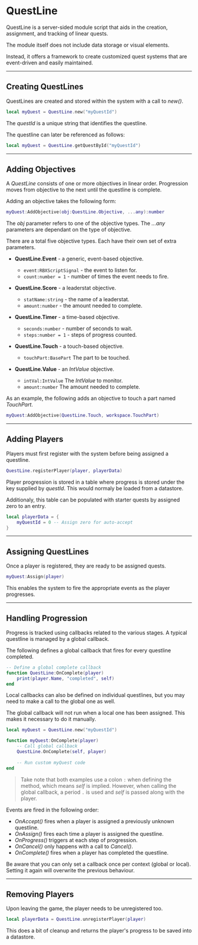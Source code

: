 # QuestLine

QuestLine is a server-sided module script that aids in the creation, assignment, and tracking of linear quests.

The module itself does not include data storage or visual elements.

Instead, it offers a framework to create customized quest systems that are event-driven and easily maintained.

---

## Creating QuestLines

QuestLines are created and stored within the system with a call to *new()*.

```lua
local myQuest = QuestLine.new("myQuestId")
```

The *questId* is a unique string that identifies the questline.

The questline can later be referenced as follows:

```lua
local myQuest = QuestLine.getQuestById("myQuestId")
```

---

## Adding Objectives

A *QuestLine* consists of one or more objectives in linear order.
Progression moves from objective to the next until the questline is complete.

Adding an objective takes the following form:

```lua
myQuest:AddObjective(obj:QuestLine.Objective, ...any):number
```

The *obj* parameter refers to one of the objective types.
The *...any* parameters are dependant on the type of objective.

There are a total five objective types.  Each have their own set of extra parameters.

* **QuestLine.Event** - a generic, event-based objective.
  * `event:RBXScriptSignal` - the event to listen for.
  * `count:number = 1` - number of times the event needs to fire.

* **QuestLine.Score** - a leaderstat objective.
  * `statName:string` - the name of a leaderstat.
  * `amount:number` - the amount needed to complete.

* **QuestLine.Timer** - a time-based objective.
  * `seconds:number` - number of seconds to wait.
  * `steps:number = 1` - steps of progress counted.

* **QuestLine.Touch** - a touch-based objective.
  * `touchPart:BasePart` The part to be touched.

* **QuestLine.Value** - an *IntValue* objective.
  * `intVal:IntValue` The *IntValue* to monitor.
  * `amount:number` The amount needed to complete.

As an example, the following adds an objective to touch a part named *TouchPart*.

```lua
myQuest:AddObjective(QuestLine.Touch, workspace.TouchPart)
```

---

## Adding Players

Players must first register with the system before being assigned a questline.

```lua
QuestLine.registerPlayer(player, playerData)
```

Player progression is stored in a table where progress is stored under the key supplied by *questId*.
This would normaly be loaded from a datastore.

Additionaly, this table can be populated with starter quests by assigned zero to an entry.

```lua
local playerData = {
	myQuestId = 0 -- Assign zero for auto-accept
}
```

---

## Assigning QuestLines

Once a player is registered, they are ready to be assigned quests.

```lua
myQuest:Assign(player)
```

This enables the system to fire the appropriate events as the player progresses.

---

## Handling Progression

Progress is tracked using callbacks related to the various stages.  A typical questline is managed by a global callback.  

The following defines a global callback that fires for every questline completed.

```lua
-- Define a global complete callback
function QuestLine:OnComplete(player)
    print(player.Name, "completed", self)
end
```

Local callbacks can also be defined on individual questlines, but you may need to make a call to the global one as well.

The global callback will not run when a local one has been assigned.  This makes it necessary to do it manually.

```lua
local myQuest = QuestLine.new("myQuestId")

function myQuest:OnComplete(player)
    -- Call global callback
    QuestLine.OnComplete(self, player)
    
    -- Run custom myQuest code
end
```

> Take note that both examples use a colon `:` when defining the method, which means *self* is implied.
However, when calling the global callback, a period `.` is used and *self* is passed along with the player.

Events are fired in the following order:
* *OnAccept()* fires when a player is assigned a previously unknown questline.
* *OnAssign()* fires each time a player is assigned the questline.
* *OnProgress()* triggers at each step of progression.
* *OnCancel()* only happens with a call to *Cancel()*.
* *OnComplete()* fires when a player has completed the questline.

Be aware that you can only set a callback once per context (global or local).
Setting it again will overwrite the previous behaviour.

---

## Removing Players

Upon leaving the game, the player needs to be unregistered too.

```lua
local playerData = QuestLine.unregisterPlayer(player)
```

This does a bit of cleanup and returns the player's progress to be saved into a datastore.
